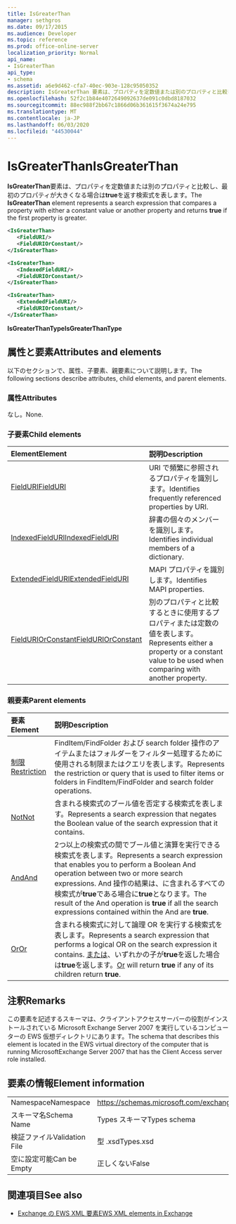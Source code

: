```yaml
---
title: IsGreaterThan
manager: sethgros
ms.date: 09/17/2015
ms.audience: Developer
ms.topic: reference
ms.prod: office-online-server
localization_priority: Normal
api_name:
- IsGreaterThan
api_type:
- schema
ms.assetid: a6e9d462-cfa7-40ec-903e-128c95050352
description: IsGreaterThan 要素は、プロパティを定数値または別のプロパティと比較し、最初のプロパティが大きくなる場合は true を返す検索式を表します。
ms.openlocfilehash: 52f2c1b84e4072649092637de091c0dbd8187032
ms.sourcegitcommit: 88ec988f2bb67c1866d06b361615f3674a24e795
ms.translationtype: MT
ms.contentlocale: ja-JP
ms.lasthandoff: 06/03/2020
ms.locfileid: "44530044"
---
```

# <a name="isgreaterthan"></a><span data-ttu-id="ac03b-103">IsGreaterThan</span><span class="sxs-lookup"><span data-stu-id="ac03b-103">IsGreaterThan</span></span>

<span data-ttu-id="ac03b-104">**IsGreaterThan**要素は、プロパティを定数値または別のプロパティと比較し、最初のプロパティが大きくなる場合は**true**を返す検索式を表します。</span><span class="sxs-lookup"><span data-stu-id="ac03b-104">The **IsGreaterThan** element represents a search expression that compares a property with either a constant value or another property and returns **true** if the first property is greater.</span></span> 
  
```xml
<IsGreaterThan>
   <FieldURI/>
   <FieldURIOrConstant/>
</IsGreaterThan>
```

```xml
<IsGreaterThan>
   <IndexedFieldURI/> 
   <FieldURIOrConstant/>
</IsGreaterThan>
```

```xml
<IsGreaterThan>
   <ExtendedFieldURI/>
   <FieldURIOrConstant/>
</IsGreaterThan>
```

<span data-ttu-id="ac03b-105">**IsGreaterThanType**</span><span class="sxs-lookup"><span data-stu-id="ac03b-105">**IsGreaterThanType**</span></span>

## <a name="attributes-and-elements"></a><span data-ttu-id="ac03b-106">属性と要素</span><span class="sxs-lookup"><span data-stu-id="ac03b-106">Attributes and elements</span></span>

<span data-ttu-id="ac03b-107">以下のセクションで、属性、子要素、親要素について説明します。</span><span class="sxs-lookup"><span data-stu-id="ac03b-107">The following sections describe attributes, child elements, and parent elements.</span></span>
  
### <a name="attributes"></a><span data-ttu-id="ac03b-108">属性</span><span class="sxs-lookup"><span data-stu-id="ac03b-108">Attributes</span></span>

<span data-ttu-id="ac03b-109">なし。</span><span class="sxs-lookup"><span data-stu-id="ac03b-109">None.</span></span>
  
### <a name="child-elements"></a><span data-ttu-id="ac03b-110">子要素</span><span class="sxs-lookup"><span data-stu-id="ac03b-110">Child elements</span></span>

|<span data-ttu-id="ac03b-111">**Element**</span><span class="sxs-lookup"><span data-stu-id="ac03b-111">**Element**</span></span>|<span data-ttu-id="ac03b-112">**説明**</span><span class="sxs-lookup"><span data-stu-id="ac03b-112">**Description**</span></span>|
|:-----|:-----|
|[<span data-ttu-id="ac03b-113">FieldURI</span><span class="sxs-lookup"><span data-stu-id="ac03b-113">FieldURI</span></span>](fielduri.md) <br/> |<span data-ttu-id="ac03b-114">URI で頻繁に参照されるプロパティを識別します。</span><span class="sxs-lookup"><span data-stu-id="ac03b-114">Identifies frequently referenced properties by URI.</span></span>  <br/> |
|[<span data-ttu-id="ac03b-115">IndexedFieldURI</span><span class="sxs-lookup"><span data-stu-id="ac03b-115">IndexedFieldURI</span></span>](indexedfielduri.md) <br/> |<span data-ttu-id="ac03b-116">辞書の個々のメンバーを識別します。</span><span class="sxs-lookup"><span data-stu-id="ac03b-116">Identifies individual members of a dictionary.</span></span>  <br/> |
|[<span data-ttu-id="ac03b-117">ExtendedFieldURI</span><span class="sxs-lookup"><span data-stu-id="ac03b-117">ExtendedFieldURI</span></span>](extendedfielduri.md) <br/> |<span data-ttu-id="ac03b-118">MAPI プロパティを識別します。</span><span class="sxs-lookup"><span data-stu-id="ac03b-118">Identifies MAPI properties.</span></span>  <br/> |
|[<span data-ttu-id="ac03b-119">FieldURIOrConstant</span><span class="sxs-lookup"><span data-stu-id="ac03b-119">FieldURIOrConstant</span></span>](fielduriorconstant.md) <br/> |<span data-ttu-id="ac03b-120">別のプロパティと比較するときに使用するプロパティまたは定数の値を表します。</span><span class="sxs-lookup"><span data-stu-id="ac03b-120">Represents either a property or a constant value to be used when comparing with another property.</span></span>  <br/> |
   
### <a name="parent-elements"></a><span data-ttu-id="ac03b-121">親要素</span><span class="sxs-lookup"><span data-stu-id="ac03b-121">Parent elements</span></span>

|<span data-ttu-id="ac03b-122">**要素**</span><span class="sxs-lookup"><span data-stu-id="ac03b-122">**Element**</span></span>|<span data-ttu-id="ac03b-123">**説明**</span><span class="sxs-lookup"><span data-stu-id="ac03b-123">**Description**</span></span>|
|:-----|:-----|
|[<span data-ttu-id="ac03b-124">制限</span><span class="sxs-lookup"><span data-stu-id="ac03b-124">Restriction</span></span>](restriction.md) <br/> |<span data-ttu-id="ac03b-125">FindItem/FindFolder および search folder 操作のアイテムまたはフォルダーをフィルター処理するために使用される制限またはクエリを表します。</span><span class="sxs-lookup"><span data-stu-id="ac03b-125">Represents the restriction or query that is used to filter items or folders in FindItem/FindFolder and search folder operations.</span></span>  <br/> |
|[<span data-ttu-id="ac03b-126">Not</span><span class="sxs-lookup"><span data-stu-id="ac03b-126">Not</span></span>](not.md) <br/> |<span data-ttu-id="ac03b-127">含まれる検索式のブール値を否定する検索式を表します。</span><span class="sxs-lookup"><span data-stu-id="ac03b-127">Represents a search expression that negates the Boolean value of the search expression that it contains.</span></span>  <br/> |
|[<span data-ttu-id="ac03b-128">And</span><span class="sxs-lookup"><span data-stu-id="ac03b-128">And</span></span>](and.md) <br/> |<span data-ttu-id="ac03b-129">2つ以上の検索式の間でブール値と演算を実行できる検索式を表します。</span><span class="sxs-lookup"><span data-stu-id="ac03b-129">Represents a search expression that enables you to perform a Boolean And operation between two or more search expressions.</span></span> <span data-ttu-id="ac03b-130">And 操作の結果は、に含まれるすべての検索式が**true**である場合に**true**となります。</span><span class="sxs-lookup"><span data-stu-id="ac03b-130">The result of the And operation is **true** if all the search expressions contained within the And are **true**.</span></span>  <br/> |
|[<span data-ttu-id="ac03b-131">Or</span><span class="sxs-lookup"><span data-stu-id="ac03b-131">Or</span></span>](or.md) <br/> |<span data-ttu-id="ac03b-132">含まれる検索式に対して論理 OR を実行する検索式を表します。</span><span class="sxs-lookup"><span data-stu-id="ac03b-132">Represents a search expression that performs a logical OR on the search expression it contains.</span></span> <span data-ttu-id="ac03b-133">[または](or.md)、いずれかの子が**true**を返した場合は**true**を返します。</span><span class="sxs-lookup"><span data-stu-id="ac03b-133">[Or](or.md) will return **true** if any of its children return **true**.</span></span>  <br/> |
   
## <a name="remarks"></a><span data-ttu-id="ac03b-134">注釈</span><span class="sxs-lookup"><span data-stu-id="ac03b-134">Remarks</span></span>

<span data-ttu-id="ac03b-135">この要素を記述するスキーマは、クライアントアクセスサーバーの役割がインストールされている Microsoft Exchange Server 2007 を実行しているコンピューターの EWS 仮想ディレクトリにあります。</span><span class="sxs-lookup"><span data-stu-id="ac03b-135">The schema that describes this element is located in the EWS virtual directory of the computer that is running MicrosoftExchange Server 2007 that has the Client Access server role installed.</span></span>
  
## <a name="element-information"></a><span data-ttu-id="ac03b-136">要素の情報</span><span class="sxs-lookup"><span data-stu-id="ac03b-136">Element information</span></span>

|||
|:-----|:-----|
|<span data-ttu-id="ac03b-137">Namespace</span><span class="sxs-lookup"><span data-stu-id="ac03b-137">Namespace</span></span>  <br/> |https://schemas.microsoft.com/exchange/services/2006/types  <br/> |
|<span data-ttu-id="ac03b-138">スキーマ名</span><span class="sxs-lookup"><span data-stu-id="ac03b-138">Schema Name</span></span>  <br/> |<span data-ttu-id="ac03b-139">Types スキーマ</span><span class="sxs-lookup"><span data-stu-id="ac03b-139">Types schema</span></span>  <br/> |
|<span data-ttu-id="ac03b-140">検証ファイル</span><span class="sxs-lookup"><span data-stu-id="ac03b-140">Validation File</span></span>  <br/> |<span data-ttu-id="ac03b-141">型 .xsd</span><span class="sxs-lookup"><span data-stu-id="ac03b-141">Types.xsd</span></span>  <br/> |
|<span data-ttu-id="ac03b-142">空に設定可能</span><span class="sxs-lookup"><span data-stu-id="ac03b-142">Can be Empty</span></span>  <br/> |<span data-ttu-id="ac03b-143">正しくない</span><span class="sxs-lookup"><span data-stu-id="ac03b-143">False</span></span>  <br/> |
   
## <a name="see-also"></a><span data-ttu-id="ac03b-144">関連項目</span><span class="sxs-lookup"><span data-stu-id="ac03b-144">See also</span></span>

- [<span data-ttu-id="ac03b-145">Exchange の EWS XML 要素</span><span class="sxs-lookup"><span data-stu-id="ac03b-145">EWS XML elements in Exchange</span></span>](ews-xml-elements-in-exchange.md)

